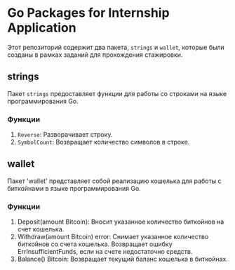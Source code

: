 # Go Packages for Internship Application

Этот репозиторий содержит два пакета, `strings` и `wallet`, которые были созданы в рамках заданий для прохождения стажировки.

## strings

Пакет `strings` предоставляет функции для работы со строками на языке программирования Go.

### Функции

1. `Reverse`: Разворачивает строку.
2. `SymbolCount`: Возвращает количество символов в строке.

## wallet

Пакет 'wallet' представляет собой реализацию кошелька для работы с биткойнами в языке программирования Go.

### Функции

1. Deposit(amount Bitcoin): Вносит указанное количество биткойнов на счет кошелька.
2. Withdraw(amount Bitcoin) error: Снимает указанное количество биткойнов со счета кошелька. Возвращает ошибку ErrInsufficientFunds, если на счете недостаточно средств.
3. Balance() Bitcoin: Возвращает текущий баланс кошелька в биткойнах.

